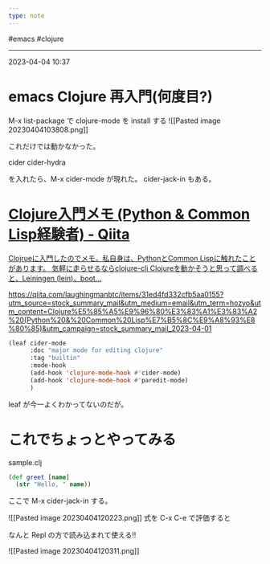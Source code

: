 ```yaml
---
type: note
---
```


#emacs #clojure 

---
2023-04-04  10:37

# emacs Clojure 再入門(何度目?)

M-x list-package で clojure-mode を install する
![[Pasted image 20230404103808.png]]


これだけでは動かなかった。

cider
cider-hydra

を入れたら、M-x cider-mode が現れた。
cider-jack-in もある。


<div class="rich-link-card-container"><a class="rich-link-card" href="https://qiita.com/laughingmanbtc/items/31ed4fd332cfb5aa0155?utm_source=stock_summary_mail&utm_medium=email&utm_term=hozyo&utm_content=Clojure%E5%85%A5%E9%96%80%E3%83%A1%E3%83%A2%20(Python%20&%20Common%20Lisp%E7%B5%8C%E9%A8%93%E8%80%85)&utm_campaign=stock_summary_mail_2023-04-01" target="_blank">
	<div class="rich-link-image-container">
		<div class="rich-link-image" style="background-image: url('https://qiita-user-contents.imgix.net/https%3A%2F%2Fcdn.qiita.com%2Fassets%2Fpublic%2Farticle-ogp-background-9f5428127621718a910c8b63951390ad.png?ixlib=rb-4.0.0&w=1200&mark64=aHR0cHM6Ly9xaWl0YS11c2VyLWNvbnRlbnRzLmltZ2l4Lm5ldC9-dGV4dD9peGxpYj1yYi00LjAuMCZ3PTkxNiZ0eHQ9Q2xvanVyZSVFNSU4NSVBNSVFOSU5NiU4MCVFMyU4MyVBMSVFMyU4MyVBMiUyMCUyOFB5dGhvbiUyMCUyNiUyMENvbW1vbiUyMExpc3AlRTclQjUlOEMlRTklQTglOTMlRTglODAlODUlMjkmdHh0LWNvbG9yPSUyMzIxMjEyMSZ0eHQtZm9udD1IaXJhZ2lubyUyMFNhbnMlMjBXNiZ0eHQtc2l6ZT01NiZ0eHQtY2xpcD1lbGxpcHNpcyZ0eHQtYWxpZ249bGVmdCUyQ3RvcCZzPWJlMzU0NDc2Y2VmOTY3NjY3NzBiYmYwZDUyZDNlM2Zl&mark-x=142&mark-y=112&blend64=aHR0cHM6Ly9xaWl0YS11c2VyLWNvbnRlbnRzLmltZ2l4Lm5ldC9-dGV4dD9peGxpYj1yYi00LjAuMCZ3PTYxNiZ0eHQ9JTQwbGF1Z2hpbmdtYW5idGMmdHh0LWNvbG9yPSUyMzIxMjEyMSZ0eHQtZm9udD1IaXJhZ2lubyUyMFNhbnMlMjBXNiZ0eHQtc2l6ZT0zNiZ0eHQtYWxpZ249bGVmdCUyQ3RvcCZzPTIxMWM0MDYyMWMwYTRiNzRkMzA2NzdmY2ZlOWI2MDRh&blend-x=142&blend-y=491&blend-mode=normal&s=e27cb7e6a036b77e41650546e39064e9')">
	</div>
	</div>
	<div class="rich-link-card-text">
		<h1 class="rich-link-card-title">Clojure入門メモ (Python & Common Lisp経験者) - Qiita</h1>
		<p class="rich-link-card-description">
		Clojrueに入門したのでメモ。私自身は、PythonとCommon Lispに触れたことがあります。  気軽に走らせるならclojure-cli Clojureを動かそうと思って調べると、Leiningen (lein)、boot...
		</p>
		<p class="rich-link-href">
		https://qiita.com/laughingmanbtc/items/31ed4fd332cfb5aa0155?utm_source=stock_summary_mail&utm_medium=email&utm_term=hozyo&utm_content=Clojure%E5%85%A5%E9%96%80%E3%83%A1%E3%83%A2%20(Python%20&%20Common%20Lisp%E7%B5%8C%E9%A8%93%E8%80%85)&utm_campaign=stock_summary_mail_2023-04-01
		</p>
	</div>
</a></div>



```lisp
(leaf cider-mode
	  :doc "major mode for editing clojure"
	  :tag "builtin"
	  :mode-hook
	  (add-hook 'clojure-mode-hook #'cider-mode)
	  (add-hook 'clojure-mode-hook #'paredit-mode)
	  )
```

leaf が今一よくわかってないのだが。

# これでちょっとやってみる

sample.clj
```clojure
(def greet [name]
  (str "Hello, " name))
```

ここで M-x cider-jack-in する。

![[Pasted image 20230404120223.png]]
式を C-x C-e で評価すると

なんと Repl の方で読み込まれて使える!!

![[Pasted image 20230404120311.png]]



